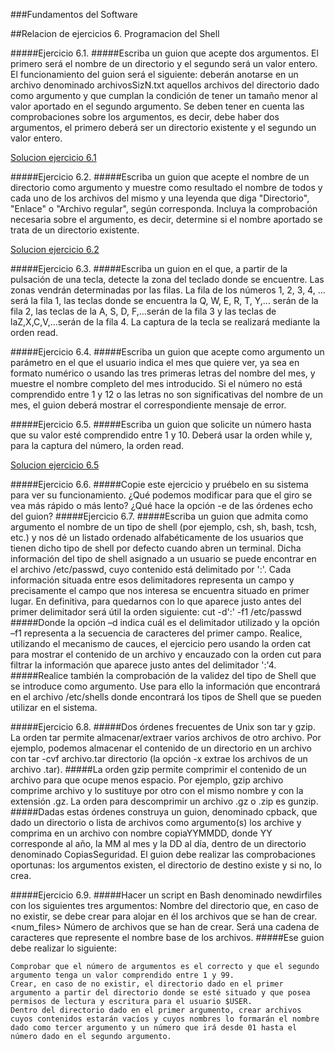 ###Fundamentos del Software

##Relacion de ejercicios 6. Programacion del Shell

#####Ejercicio 6.1. 
#####Escriba un guion que acepte dos argumentos. El primero será el nombre de un directorio y el segundo será un valor entero. El funcionamiento del guion será el siguiente: deberán anotarse en un archivo denominado archivosSizN.txt aquellos archivos del directorio dado como argumento y que cumplan la condición de tener un tamaño menor al valor aportado en el segundo argumento. Se deben tener en cuenta las comprobaciones sobre los argumentos, es decir, debe haber dos argumentos, el primero deberá ser un directorio existente y el segundo un valor entero.

[Solucion ejercicio 6.1](https://github.com/JArandaIzquierdo/FundamentosDelSoftware/blob/master/Practicas/Scrips/Ejercicio6-1)

#####Ejercicio 6.2.
#####Escriba un guion que acepte el nombre de un directorio como argumento y muestre como resultado el nombre de todos y cada uno de los archivos del mismo y una leyenda que diga "Directorio", "Enlace" o "Archivo regular", según corresponda. Incluya la comprobación necesaria sobre el argumento, es decir, determine si el nombre aportado se trata de un directorio existente.

[Solucion ejercicio 6.2](https://github.com/JArandaIzquierdo/FundamentosDelSoftware/blob/master/Practicas/Scrips/Ejercicio6-2)

#####Ejercicio 6.3.
#####Escriba un guion en el que, a partir de la pulsación de una tecla, detecte la zona del teclado donde se encuentre. Las zonas vendrán determinadas por las filas. La fila de los números 1, 2, 3, 4, ... será la fila 1, las teclas donde se encuentra la Q, W, E, R, T, Y,... serán de la fila 2, las teclas de la A, S, D, F,...serán de la fila 3 y las teclas de laZ,X,C,V,...serán de la fila 4. La captura de la tecla se realizará mediante la orden read.

#####Ejercicio 6.4.
#####Escriba un guion que acepte como argumento un parámetro en el que el usuario indica el mes que quiere ver, ya sea en formato numérico o usando las tres primeras letras del nombre del mes, y muestre el nombre completo del mes introducido. Si el número no está comprendido entre 1 y 12 o las letras no son significativas del nombre de un mes, el guion deberá mostrar el correspondiente mensaje de error.

#####Ejercicio 6.5.
#####Escriba un guion que solicite un número hasta que su valor esté comprendido entre 1 y 10. Deberá usar la orden while y, para la captura del número, la orden read.

[Solucion ejercicio 6.5](https://github.com/JArandaIzquierdo/FundamentosDelSoftware/blob/master/Practicas/Scrips/Ejercicio6-5)

#####Ejercicio 6.6.
#####Copie este ejercicio y pruébelo en su sistema para ver su funcionamiento. ¿Qué podemos modificar para que el giro se vea más rápido o más lento? ¿Qué hace la opción -e de las órdenes echo del guion?
#####Ejercicio 6.7.
#####Escriba un guion que admita como argumento el nombre de un tipo de shell (por ejemplo, csh, sh, bash, tcsh, etc.) y nos dé un listado ordenado alfabéticamente de los usuarios que tienen dicho tipo de shell por defecto cuando abren un terminal. Dicha información del tipo de shell asignado a un usuario se puede encontrar en el archivo /etc/passwd, cuyo contenido está delimitado por ':'. Cada información situada entre esos delimitadores representa un campo y precisamente el campo que nos interesa se encuentra situado en primer lugar. En definitiva, para quedarnos con lo que aparece justo antes del primer delimitador será útil la orden siguiente:
	cut -d':' -f1 /etc/passwd
#####Donde la opción –d indica cuál es el delimitador utilizado y la opción –f1 representa a la secuencia de caracteres del primer campo. Realice, utilizando el mecanismo de cauces, el ejercicio pero usando la orden cat para mostrar el contenido de un archivo y encauzado con la orden cut para filtrar la información que aparece justo antes del delimitador ':'4.
#####Realice también la comprobación de la validez del tipo de Shell que se introduce como argumento. Use para ello la información que encontrará en el archivo /etc/shells donde encontrará los tipos de Shell que se pueden utilizar en el sistema.

#####Ejercicio 6.8. 
#####Dos órdenes frecuentes de Unix son tar y gzip. La orden tar permite almacenar/extraer varios archivos de otro archivo. Por ejemplo, podemos almacenar el contenido de un directorio en un archivo con
	tar -cvf archivo.tar directorio (la opción -x extrae los archivos de un archivo .tar).
#####La orden gzip permite comprimir el contenido de un archivo para que ocupe menos espacio. Por ejemplo, gzip archivo comprime archivo y lo sustituye por otro con el mismo nombre y con la extensión .gz. La orden para descomprimir un archivo .gz o .zip es gunzip.
#####Dadas estas órdenes construya un guion, denominado cpback, que dado un directorio o lista de archivos como argumento(s) los archive y comprima en un archivo con nombre copiaYYMMDD, donde YY corresponde al año, la MM al mes y la DD al día, dentro de un directorio denominado CopiasSeguridad. El guion debe realizar las comprobaciones oportunas: los argumentos existen, el directorio de destino existe y si no, lo crea.

#####Ejercicio 6.9. 
#####Hacer un script en Bash denominado newdirfiles con los siguientes tres argumentos:
  	<dirname> Nombre del directorio que, en caso de no existir, se debe crear para alojar en él los archivos que se han de crear.
  	<num_files> Número de archivos que se han de crear.
  	<basefilename> Será una cadena de caracteres que represente el nombre base de los archivos.
#####Ese guion debe realizar lo siguiente:
      
	Comprobar que el número de argumentos es el correcto y que el segundo argumento tenga un valor comprendido entre 1 y 99.
	Crear, en caso de no existir, el directorio dado en el primer argumento a partir del directorio donde se esté situado y que posea permisos de lectura y escritura para el usuario $USER.
	Dentro del directorio dado en el primer argumento, crear archivos cuyos contenidos estarán vacíos y cuyos nombres lo formarán el nombre dado como tercer argumento y un número que irá desde 01 hasta el número dado en el segundo argumento.